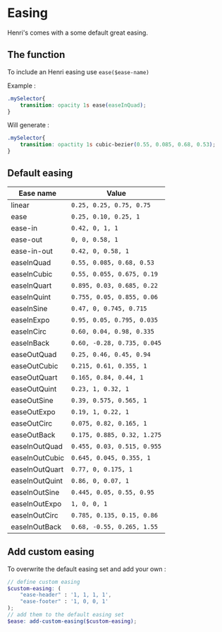 # Easing
Henri's comes with a some default great easing.

## The function
To include an Henri easing use `ease($ease-name)`

Example :

```css
.mySelector{
	transition: opacity 1s ease(easeInQuad);
}
```
Will generate :
```css
.mySelector{
	transition: opactity 1s cubic-bezier(0.55, 0.085, 0.68, 0.53);
}
```

## Default easing
| Ease name      	| Value                           |
| --------------- | ------------------------------- |
| linear 					| `0.25, 0.25, 0.75, 0.75`				|
| ease 						| `0.25, 0.10, 0.25, 1`						|
| ease-in 				| `0.42, 0, 1, 1`									|
| ease-out 				| `0, 0, 0.58, 1`									|
| ease-in-out 		| `0.42, 0, 0.58, 1`							|
| easeInQuad 			| `0.55, 0.085, 0.68, 0.53`				|
| easeInCubic 		| `0.55, 0.055, 0.675, 0.19`			|
| easeInQuart 		| `0.895, 0.03, 0.685, 0.22`			|
| easeInQuint 		| `0.755, 0.05, 0.855, 0.06`			|
| easeInSine 			| `0.47, 0, 0.745, 0.715`					|
| easeInExpo 			| `0.95, 0.05, 0.795, 0.035`			|
| easeInCirc 			| `0.60, 0.04, 0.98, 0.335`				|
| easeInBack 			| `0.60, -0.28, 0.735, 0.045`			|
| easeOutQuad 		| `0.25, 0.46, 0.45, 0.94`				|
| easeOutCubic 		| `0.215, 0.61, 0.355, 1`					|
| easeOutQuart 		| `0.165, 0.84, 0.44, 1`					|
| easeOutQuint 		| `0.23, 1, 0.32, 1`							|
| easeOutSine 		| `0.39, 0.575, 0.565, 1`					|
| easeOutExpo 		| `0.19, 1, 0.22, 1`							|
| easeOutCirc 		| `0.075, 0.82, 0.165, 1`					|
| easeOutBack 		| `0.175, 0.885, 0.32, 1.275`			|
| easeInOutQuad 	| `0.455, 0.03, 0.515, 0.955`			|
| easeInOutCubic 	| `0.645, 0.045, 0.355, 1`				|
| easeInOutQuart 	| `0.77, 0, 0.175, 1`							|
| easeInOutQuint 	| `0.86, 0, 0.07, 1`							|
| easeInOutSine 	| `0.445, 0.05, 0.55, 0.95`				|
| easeInOutExpo 	| `1, 0, 0, 1`										|
| easeInOutCirc 	| `0.785, 0.135, 0.15, 0.86`			|
| easeInOutBack 	| `0.68, -0.55, 0.265, 1.55`			|


## Add custom easing

To overwrite the default easing set and add your own :
```scss
// define custom easing
$custom-easing: (
	"ease-header" : '1, 1, 1, 1',
	"ease-footer" : '1, 0, 0, 1'
);
// add them to the default easing set
$ease: add-custom-easing($custom-easing);
```
